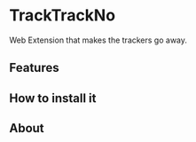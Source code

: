 # TrackTrackNo

Web Extension that makes the trackers go away.

## Features

## How to install it

## About

